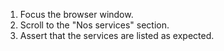 1. Focus the browser window.
2. Scroll to the "Nos services" section.
3. Assert that the services are listed as expected.